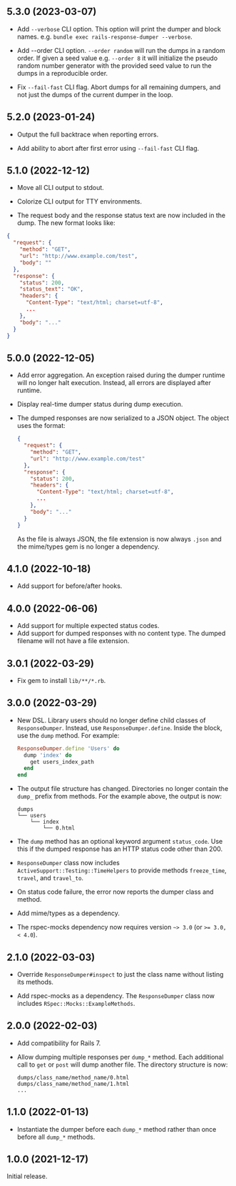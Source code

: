 ## 5.3.0 (2023-03-07)

- Add `--verbose` CLI option.  This option will print the dumper and block names.
e.g. `bundle exec rails-response-dumper --verbose`.

- Add --order CLI option.  `--order random` will run the dumps in a random
order. If given a seed value e.g. `--order 8` it will initialize the pseudo
random number generator with the provided seed value to run the dumps in a
reproducible order.

- Fix `--fail-fast` CLI flag. Abort dumps for all remaining dumpers,
and not just the dumps of the current dumper in the loop.

## 5.2.0 (2023-01-24)

- Output the full backtrace when reporting errors.

- Add ability to abort after first error using `--fail-fast` CLI flag.

## 5.1.0 (2022-12-12)

- Move all CLI output to stdout.

- Colorize CLI output for TTY environments.

-  The request body and the response status text are now included in the dump.
   The new format looks like:

  ```json
  {
    "request": {
      "method": "GET",
      "url": "http://www.example.com/test",
      "body": ""
    },
    "response": {
      "status": 200,
      "status_text": "OK",
      "headers": {
        "Content-Type": "text/html; charset=utf-8",
        ...
      },
      "body": "..."
    }
  }
  ```

## 5.0.0 (2022-12-05)

- Add error aggregation. An exception raised during the dumper runtime will no
  longer halt execution. Instead, all errors are displayed after runtime.

- Display real-time dumper status during dump execution.

- The dumped responses are now serialized to a JSON object. The object uses the
  format:

  ```json
  {
    "request": {
      "method": "GET",
      "url": "http://www.example.com/test"
    },
    "response": {
      "status": 200,
      "headers": {
        "Content-Type": "text/html; charset=utf-8",
        ...
      },
      "body": "..."
    }
  }
  ```

  As the file is always JSON, the file extension is now always `.json` and the
  mime/types gem is no longer a dependency.

## 4.1.0 (2022-10-18)

- Add support for before/after hooks.

## 4.0.0 (2022-06-06)

- Add support for multiple expected status codes.
- Add support for dumped responses with no content type. The dumped filename
  will not have a file extension.

## 3.0.1 (2022-03-29)

- Fix gem to install `lib/**/*.rb`.

## 3.0.0 (2022-03-29)

- New DSL. Library users should no longer define child classes of
  `ResponseDumper`. Instead, use `ResponseDumper.define`. Inside the block, use
  the `dump` method. For example:

  ```ruby
  ResponseDumper.define 'Users' do
    dump 'index' do
      get users_index_path
    end
  end
  ```

- The output file structure has changed. Directories no longer contain the
  `dump_` prefix from methods. For the example above, the output is now:

  ```
  dumps
  └── users
      └── index
          └── 0.html
  ```

- The `dump` method has an optional keyword argument `status_code`. Use this if
  the dumped response has an HTTP status code other than 200.

- `ResponseDumper` class now includes `ActiveSupport::Testing::TimeHelpers` to
  provide methods `freeze_time`, `travel`, and `travel_to`.

- On status code failure, the error now reports the dumper class and method.

- Add mime/types as a dependency.

- The rspec-mocks dependency now requires version `~> 3.0` (or `>= 3.0, <
  4.0`).

## 2.1.0 (2022-03-03)

- Override `ResponseDumper#inspect` to just the class name without listing its
  methods.

- Add rspec-mocks as a dependency. The `ResponseDumper` class now includes
  `RSpec::Mocks::ExampleMethods`.

## 2.0.0 (2022-02-03)

- Add compatibility for Rails 7.

- Allow dumping multiple responses per `dump_*` method. Each additional call to
  `get` or `post` will dump another file. The directory structure is now:

  ```
  dumps/class_name/method_name/0.html
  dumps/class_name/method_name/1.html
  ...
  ```

## 1.1.0 (2022-01-13)

- Instantiate the dumper before each `dump_*` method rather than once before
  all `dump_*` methods.

## 1.0.0 (2021-12-17)

Initial release.

